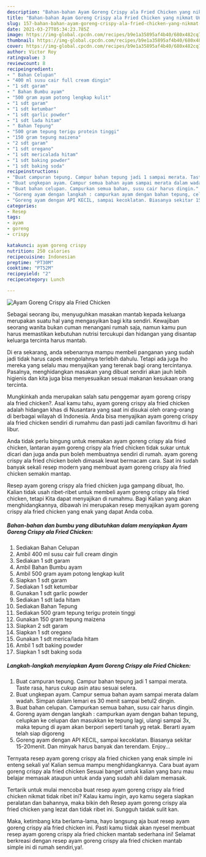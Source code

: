 ```yaml
---
description: "Bahan-bahan Ayam Goreng Crispy ala Fried Chicken yang nikmat Untuk Jualan"
title: "Bahan-bahan Ayam Goreng Crispy ala Fried Chicken yang nikmat Untuk Jualan"
slug: 157-bahan-bahan-ayam-goreng-crispy-ala-fried-chicken-yang-nikmat-untuk-jualan
date: 2021-03-27T05:34:23.785Z
image: https://img-global.cpcdn.com/recipes/b9e1a35895af4b40/680x482cq70/ayam-goreng-crispy-ala-fried-chicken-foto-resep-utama.jpg
thumbnail: https://img-global.cpcdn.com/recipes/b9e1a35895af4b40/680x482cq70/ayam-goreng-crispy-ala-fried-chicken-foto-resep-utama.jpg
cover: https://img-global.cpcdn.com/recipes/b9e1a35895af4b40/680x482cq70/ayam-goreng-crispy-ala-fried-chicken-foto-resep-utama.jpg
author: Victor Roy
ratingvalue: 3
reviewcount: 8
recipeingredient:
- " Bahan Celupan"
- "400 ml susu cair full cream dingin"
- "1 sdt garam"
- " Bahan Bumbu ayam"
- "500 gram ayam potong lengkap kulit"
- "1 sdt garam"
- "1 sdt ketumbar"
- "1 sdt garlic powder"
- "1 sdt lada hitam"
- " Bahan Tepung"
- "500 gram tepung terigu protein tinggi"
- "150 gram tepung maizena"
- "2 sdt garam"
- "1 sdt oregano"
- "1 sdt mericalada hitam"
- "1 sdt baking powder"
- "1 sdt baking soda"
recipeinstructions:
- "Buat campuran tepung. Campur bahan tepung jadi 1 sampai merata. Taste rasa, harus cukup asin atau sesuai selera."
- "Buat ungkepan ayam. Campur semua bahan ayam sampai merata dalam wadah. Simpan dalam lemari es 30 menit sampai betul2 dingin."
- "Buat bahan celupan. Campurkan semua bahan, susu cair harus dingin."
- "Goreng ayam dengan langkah : campurkan ayam dengan bahan tepung, celupkan ke celupan dan masukkan ke tepung lagi, ulangi sampai 3x, maka tepung di ayam akan berpori seperti tanah yg retak. Berarti ayam telah siap digoreng"
- "Goreng ayam dengan API KECIL, sampai kecoklatan. Biasanya sekitar 15-20menit. Dan minyak harus banyak dan terendam. Enjoy..."
categories:
- Resep
tags:
- ayam
- goreng
- crispy

katakunci: ayam goreng crispy 
nutrition: 250 calories
recipecuisine: Indonesian
preptime: "PT30M"
cooktime: "PT52M"
recipeyield: "2"
recipecategory: Lunch

---
```



![Ayam Goreng Crispy ala Fried Chicken](https://img-global.cpcdn.com/recipes/b9e1a35895af4b40/680x482cq70/ayam-goreng-crispy-ala-fried-chicken-foto-resep-utama.jpg)

Sebagai seorang ibu, menyuguhkan masakan mantab kepada keluarga merupakan suatu hal yang mengasyikan bagi kita sendiri. Kewajiban seorang  wanita bukan cuman menangani rumah saja, namun kamu pun harus memastikan kebutuhan nutrisi tercukupi dan hidangan yang disantap keluarga tercinta harus mantab.

Di era  sekarang, anda sebenarnya mampu membeli panganan yang sudah jadi tidak harus capek mengolahnya terlebih dahulu. Tetapi ada juga lho mereka yang selalu mau menyajikan yang terenak bagi orang tercintanya. Pasalnya, menghidangkan masakan yang dibuat sendiri akan jauh lebih higienis dan kita juga bisa menyesuaikan sesuai makanan kesukaan orang tercinta. 



Mungkinkah anda merupakan salah satu penggemar ayam goreng crispy ala fried chicken?. Asal kamu tahu, ayam goreng crispy ala fried chicken adalah hidangan khas di Nusantara yang saat ini disukai oleh orang-orang di berbagai wilayah di Indonesia. Anda bisa menyajikan ayam goreng crispy ala fried chicken sendiri di rumahmu dan pasti jadi camilan favoritmu di hari libur.

Anda tidak perlu bingung untuk memakan ayam goreng crispy ala fried chicken, lantaran ayam goreng crispy ala fried chicken tidak sukar untuk dicari dan juga anda pun boleh membuatnya sendiri di rumah. ayam goreng crispy ala fried chicken boleh dimasak lewat bermacam cara. Saat ini sudah banyak sekali resep modern yang membuat ayam goreng crispy ala fried chicken semakin mantap.

Resep ayam goreng crispy ala fried chicken juga gampang dibuat, lho. Kalian tidak usah ribet-ribet untuk membeli ayam goreng crispy ala fried chicken, tetapi Kita dapat menyajikan di rumahmu. Bagi Kalian yang akan menghidangkannya, dibawah ini merupakan resep menyajikan ayam goreng crispy ala fried chicken yang enak yang dapat Anda coba.

<!--inarticleads1-->

##### Bahan-bahan dan bumbu yang dibutuhkan dalam menyiapkan Ayam Goreng Crispy ala Fried Chicken:

1. Sediakan  Bahan Celupan
1. Ambil 400 ml susu cair full cream dingin
1. Sediakan 1 sdt garam
1. Ambil  Bahan Bumbu ayam
1. Ambil 500 gram ayam potong lengkap kulit
1. Siapkan 1 sdt garam
1. Sediakan 1 sdt ketumbar
1. Gunakan 1 sdt garlic powder
1. Sediakan 1 sdt lada hitam
1. Sediakan  Bahan Tepung
1. Sediakan 500 gram tepung terigu protein tinggi
1. Gunakan 150 gram tepung maizena
1. Siapkan 2 sdt garam
1. Siapkan 1 sdt oregano
1. Gunakan 1 sdt merica/lada hitam
1. Ambil 1 sdt baking powder
1. Siapkan 1 sdt baking soda




<!--inarticleads2-->

##### Langkah-langkah menyiapkan Ayam Goreng Crispy ala Fried Chicken:

1. Buat campuran tepung. Campur bahan tepung jadi 1 sampai merata. Taste rasa, harus cukup asin atau sesuai selera.
1. Buat ungkepan ayam. Campur semua bahan ayam sampai merata dalam wadah. Simpan dalam lemari es 30 menit sampai betul2 dingin.
1. Buat bahan celupan. Campurkan semua bahan, susu cair harus dingin.
1. Goreng ayam dengan langkah : campurkan ayam dengan bahan tepung, celupkan ke celupan dan masukkan ke tepung lagi, ulangi sampai 3x, maka tepung di ayam akan berpori seperti tanah yg retak. Berarti ayam telah siap digoreng
1. Goreng ayam dengan API KECIL, sampai kecoklatan. Biasanya sekitar 15-20menit. Dan minyak harus banyak dan terendam. Enjoy...




Ternyata resep ayam goreng crispy ala fried chicken yang enak simple ini enteng sekali ya! Kalian semua mampu menghidangkannya. Cara buat ayam goreng crispy ala fried chicken Sesuai banget untuk kalian yang baru mau belajar memasak ataupun untuk anda yang sudah ahli dalam memasak.

Tertarik untuk mulai mencoba buat resep ayam goreng crispy ala fried chicken nikmat tidak ribet ini? Kalau kamu ingin, ayo kamu segera siapkan peralatan dan bahannya, maka bikin deh Resep ayam goreng crispy ala fried chicken yang lezat dan tidak ribet ini. Sungguh taidak sulit kan. 

Maka, ketimbang kita berlama-lama, hayo langsung aja buat resep ayam goreng crispy ala fried chicken ini. Pasti kamu tiidak akan nyesel membuat resep ayam goreng crispy ala fried chicken mantab sederhana ini! Selamat berkreasi dengan resep ayam goreng crispy ala fried chicken mantab simple ini di rumah sendiri,ya!.

